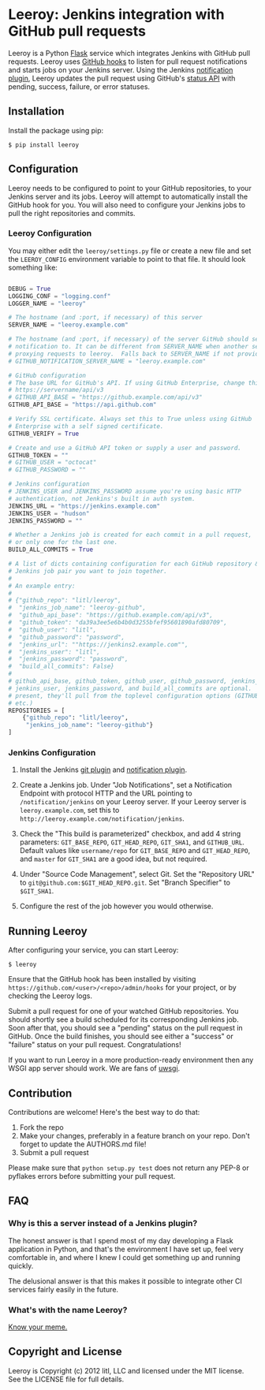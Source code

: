 # Leeroy: Jenkins integration with GitHub pull requests

Leeroy is a Python [Flask](http://flask.pocoo.org) service which
integrates Jenkins with GitHub pull requests.  Leeroy uses [GitHub
hooks](http://developer.github.com/v3/repos/hooks/) to listen for pull
request notifications and starts jobs on your Jenkins server.  Using the
Jenkins [notification plugin][jnp], Leeroy updates the pull request using
GitHub's [status API](http://developer.github.com/v3/repos/statuses/)
with pending, success, failure, or error statuses.

## Installation

Install the package using pip:

    $ pip install leeroy

## Configuration

Leeroy needs to be configured to point to your GitHub repositories,
to your Jenkins server and its jobs.  Leeroy will attempt to automatically
install the GitHub hook for you.  You will also need to configure your
Jenkins jobs to pull the right repositories and commits.

### Leeroy Configuration

You may either edit the `leeroy/settings.py` file or create a new file and
set the `LEEROY_CONFIG` environment variable to point to that file.  It
should look something like:

```python

DEBUG = True
LOGGING_CONF = "logging.conf"
LOGGER_NAME = "leeroy"

# The hostname (and :port, if necessary) of this server
SERVER_NAME = "leeroy.example.com"

# The hostname (and :port, if necessary) of the server GitHub should send
# notification to. It can be different from SERVER_NAME when another server is
# proxying requests to leeroy.  Falls back to SERVER_NAME if not provided.
# GITHUB_NOTIFICATION_SERVER_NAME = "leeroy.example.com"

# GitHub configuration
# The base URL for GitHub's API. If using GitHub Enterprise, change this to
# https://servername/api/v3
# GITHUB_API_BASE = "https://github.example.com/api/v3"
GITHUB_API_BASE = "https://api.github.com"

# Verify SSL certificate. Always set this to True unless using GitHub
# Enterprise with a self signed certificate.
GITHUB_VERIFY = True

# Create and use a GitHub API token or supply a user and password.
GITHUB_TOKEN = ""
# GITHUB_USER = "octocat"
# GITHUB_PASSWORD = ""

# Jenkins configuration
# JENKINS_USER and JENKINS_PASSWORD assume you're using basic HTTP
# authentication, not Jenkins's built in auth system.
JENKINS_URL = "https://jenkins.example.com"
JENKINS_USER = "hudson"
JENKINS_PASSWORD = ""

# Whether a Jenkins job is created for each commit in a pull request,
# or only one for the last one.
BUILD_ALL_COMMITS = True

# A list of dicts containing configuration for each GitHub repository &
# Jenkins job pair you want to join together.
#
# An example entry:
#
# {"github_repo": "litl/leeroy",
#  "jenkins_job_name": "leeroy-github",
#  "github_api_base": "https://github.example.com/api/v3",
#  "github_token": "da39a3ee5e6b4b0d3255bfef95601890afd80709",
#  "github_user": "litl",
#  "github_password": "password",
#  "jenkins_url": ""https://jenkins2.example.com"",
#  "jenkins_user": "litl",
#  "jenkins_password": "password",
#  "build_all_commits": False}
#
# github_api_base, github_token, github_user, github_password, jenkins_url,
# jenkins_user, jenkins_password, and build_all_commits are optional.  If not
# present, they'll pull from the toplevel configuration options (GITHUB_USER,
# etc.)
REPOSITORIES = [
    {"github_repo": "litl/leeroy",
     "jenkins_job_name": "leeroy-github"}
]
```

### Jenkins Configuration

1. Install the Jenkins [git plugin][jgp] and [notification plugin][jnp].

2. Create a Jenkins job.  Under "Job Notifications", set a Notification
Endpoint with protocol HTTP and the URL pointing to `/notification/jenkins`
on your Leeroy server.  If your Leeroy server is `leeroy.example.com`, set
this to `http://leeroy.example.com/notification/jenkins`.

3. Check the "This build is parameterized" checkbox, and add 4 string
parameters: `GIT_BASE_REPO`, `GIT_HEAD_REPO`, `GIT_SHA1`, and `GITHUB_URL`.
Default values like `username/repo` for `GIT_BASE_REPO` and `GIT_HEAD_REPO`,
and `master` for `GIT_SHA1` are a good idea, but not required.

4. Under "Source Code Management", select Git.  Set the "Repository URL" to
`git@github.com:$GIT_HEAD_REPO.git`.  Set "Branch Specifier" to `$GIT_SHA1`.

5. Configure the rest of the job however you would otherwise.

[jgp]: https://wiki.jenkins-ci.org/display/JENKINS/Git+Plugin
[jnp]: https://wiki.jenkins-ci.org/display/JENKINS/Notification+Plugin

## Running Leeroy

After configuring your service, you can start Leeroy:

    $ leeroy

Ensure that the GitHub hook has been installed by visiting
`https://github.com/<user>/<repo>/admin/hooks` for your project, or by
checking the Leeroy logs.

Submit a pull request for one of your watched GitHub repositories.  You
should shortly see a build scheduled for its corresponding Jenkins job.
Soon after that, you should see a "pending" status on the pull request
in GitHub.  Once the build finishes, you should see either a "success"
or "failure" status on your pull request.  Congratulations!

If you want to run Leeroy in a more production-ready environment then any
WSGI app server should work.  We are fans of
[uwsgi](http://projects.unbit.it/uwsgi/).

## Contribution

Contributions are welcome!  Here's the best way to do that:

1. Fork the repo
2. Make your changes, preferably in a feature branch on your repo.  Don't
forget to update the AUTHORS.md file!
3. Submit a pull request

Please make sure that `python setup.py test` does not return any PEP-8 or
pyflakes errors before submitting your pull request.

## FAQ

### Why is this a server instead of a Jenkins plugin?

The honest answer is that I spend most of my day developing a Flask
application in Python, and that's the environment I have set up, feel
very comfortable in, and where I knew I could get something up and
running quickly.

The delusional answer is that this makes it possible to integrate
other CI services fairly easily in the future.

### What's with the name Leeroy?

[Know your meme.](http://knowyourmeme.com/memes/leeroy-jenkins)

## Copyright and License

Leeroy is Copyright (c) 2012 litl, LLC and licensed under the MIT license.
See the LICENSE file for full details.
